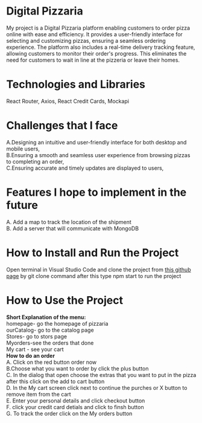 # Digital Pizzaria
My project is a Digital Pizzaria platform enabling customers to order pizza online with ease and efficiency. It provides a user-friendly interface for selecting and customizing pizzas, ensuring a seamless ordering experience. The platform also includes a real-time delivery tracking feature, allowing customers to monitor their order's progress. This eliminates the need for customers to wait in line at the pizzeria or leave their homes.
# Technologies and Libraries
React Router,
Axios,
React Credit Cards,
Mockapi
# Challenges that I face 
A.Designing an intuitive and user-friendly interface for both desktop and mobile users,
</br>
B.Ensuring a smooth and seamless user experience from browsing pizzas to completing an order,
</br>
C.Ensuring accurate and timely updates are displayed to users,
# Features I hope to implement in the future
A. Add a map to track the location of the shipment
    </br>
B. Add a server that will communicate with MongoDB
# How to Install and Run the Project
Open terminal in Visual Studio Code and clone the project from <a href="https://github.com/Nethanel22/Digital_Pizzaria.git">this github page</a>
by git clone command after this type npm start to run the project 
# How to Use the Project
<strong>Short Explanation of the menu:</strong>
</br>
homepage- go the homepage of pizzaria
</br>
ourCatalog- go to the catalog page 
</br>
Stores- go to stors page 
</br>
Myorders-see the orders that done 
</br>
My cart - see your cart 
</br>
<strong>How to do an order</strong>
</br>
A. Click on the red button order now
</br>
B.Choose what you want to order by click the plus button 
</br>
C. In the dialog that open choose the extras that you want 
    to put in the pizza after this click on the add to cart button
  </br>
D. In the My cart screen click next to continue the purches or X button 
   to remove item from the cart
  </br>
E. Enter your personal details and click checkout button
  </br>
F. click your credit card detials and click to finsh button
  </br>
G. To track the order click on the My orders button 
